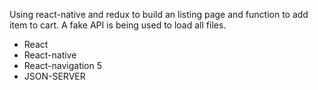 Using react-native and redux to build an listing page and function to add item to cart. A fake API is being used to load all files.

- React
- React-native
- React-navigation 5
- JSON-SERVER
